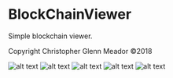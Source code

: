 # BlockChainViewer
Simple blockchain viewer.

Copyright Christopher Glenn Meador ©2018

![alt text](https://github.com/VorlonKosh/BlockChainViewer/blob/master/pic1.png)
![alt text](https://github.com/VorlonKosh/BlockChainViewer/blob/master/pic2.png)
![alt text](https://github.com/VorlonKosh/BlockChainViewer/blob/master/pic3.png)
![alt text](https://github.com/VorlonKosh/BlockChainViewer/blob/master/pic4.png)
![alt text](https://github.com/VorlonKosh/BlockChainViewer/blob/master/pic5.png)
